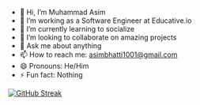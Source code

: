 - 👋 Hi, I’m Muhammad Asim
- 🔭 I’m working as a Software Engineer at Educative.io
- 🌱 I’m currently learning to socialize
- 👯 I’m looking to collaborate on amazing projects
- 💬 Ask me about anything
- 📫 How to reach me: asimbhatti1001@gmail.com
- 😄 Pronouns: He/Him
- ⚡ Fun fact: Nothing

[![GitHub Streak](https://streak-stats.demolab.com?user=MuhammadAsim1001&theme=dark&hide_border=true)](https://git.io/streak-stats)

<!---
MuhammadAsim1001/MuhammadAsim1001 is a ✨ special ✨ repository because its `README.md` (this file) appears on your GitHub profile.
You can click the Preview link to take a look at your changes.
--->
